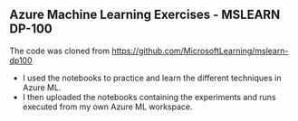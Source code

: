 ## Azure Machine Learning Exercises - MSLEARN DP-100

The code was cloned from https://github.com/MicrosoftLearning/mslearn-dp100

* I used the notebooks to practice and learn the different techniques in Azure ML.
* I then uploaded the notebooks containing the experiments and runs executed from my own Azure ML workspace.
